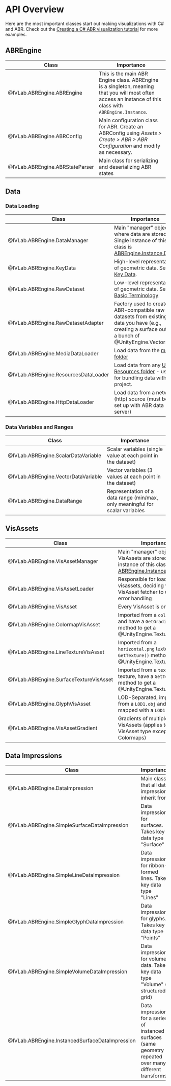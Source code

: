# API Overview

Here are the most important classes start out making visualizations with C# and
ABR. Check out the
[Creating a C# ABR visualization tutorial](../manual/examples/abr-cs.md)
for more examples.

## ABREngine

| Class | Importance |
|-------|----------|
| @IVLab.ABREngine.ABREngine | This is the main ABR Engine class. ABREngine is a singleton, meaning that you will most often access an instance of this class with `ABREngine.Instance`. |
| @IVLab.ABREngine.ABRConfig | Main configuration class for ABR. Create an ABRConfig using *Assets > Create > ABR > ABR Configuration* and modify as necessary. |
| @IVLab.ABREngine.ABRStateParser | Main class for serializing and deserializing ABR states |


## Data

### Data Loading

| Class | Importance |
| ----- | ---------- |
| @IVLab.ABREngine.DataManager | Main "manager" object where data are stored. Single instance of this class is [ABREngine.Instance.Data](xref:IVLab.ABREngine.ABREngine#IVLab_ABREngine_ABREngine_Data). |
| @IVLab.ABREngine.KeyData | High-level representation of geometric data. See [Key Data](../manual/concepts/key-data.md). |
| @IVLab.ABREngine.RawDataset | Low-level representation of geometric data. See [Basic Terminology](../manual/concepts/terminology-starter.md) |
| @IVLab.ABREngine.RawDatasetAdapter | Factory used to create ABR-compatible raw datasets from existing data you have (e.g., creating a surface out of a bunch of @UnityEngine.Vector3 s) |
| @IVLab.ABREngine.MediaDataLoader | Load data from the [media folder](../manual/concepts/media-folder.md) |
| @IVLab.ABREngine.ResourcesDataLoader | Load data from any [Unity Resources folder](https://docs.unity3d.com/Manual/BestPracticeUnderstandingPerformanceInUnity6.html) - useful for bundling data with a project. |
| @IVLab.ABREngine.HttpDataLoader | Load data from a network (http) source (must be set up with ABR data server) |

### Data Variables and Ranges
| Class | Importance |
| ----- | ---------- |
| @IVLab.ABREngine.ScalarDataVariable | Scalar variables (single value at each point in the dataset) |
| @IVLab.ABREngine.VectorDataVariable | Vector variables (3 values at each point in the dataset) |
| @IVLab.ABREngine.DataRange | Representation of a data range (min/max, only meaningful for scalar variables |

## VisAssets

| Class | Importance |
| ----- | ---------- |
| @IVLab.ABREngine.VisAssetManager | Main "manager" object where VisAssets are stored. Single instance of this class is [ABREngine.Instance.VisAssets](xref:IVLab.ABREngine.ABREngine#IVLab_ABREngine_ABREngine_VisAssets). |
| @IVLab.ABREngine.VisAssetLoader | Responsible for loading visassets, deciding which VisAsset fetcher to use, and error handling |
| @IVLab.ABREngine.VisAsset | Every VisAsset is one of these |
| @IVLab.ABREngine.ColormapVisAsset | Imported from a `colormap.xml` and have a `GetGradient()` method to get a @UnityEngine.Texture2D |
| @IVLab.ABREngine.LineTextureVisAsset | Imported from a `horizontal.png` texture, have a `GetTexture()` method to get a @UnityEngine.Texture2D |
| @IVLab.ABREngine.SurfaceTextureVisAsset | Imported from a `texture.png` texture, have a `GetTexture()` method to get a @UnityEngine.Texture2D |
| @IVLab.ABREngine.GlyphVisAsset | LOD-Separated, imported from a `LOD1.obj` and normal-mapped with a `LOD1.png`. |
| @IVLab.ABREngine.VisAssetGradient | Gradients of multiple VisAssets (applies to every VisAsset type except Colormaps) |

## Data Impressions

| Class | Importance |
| ----- | ---------- |
| @IVLab.ABREngine.DataImpression | Main class that all data impressions inherit from |
| @IVLab.ABREngine.SimpleSurfaceDataImpression | Data impression for surfaces. Takes key data type "Surface" |
| @IVLab.ABREngine.SimpleLineDataImpression | Data impression for ribbon-formed lines. Takes key data type "Lines" |
| @IVLab.ABREngine.SimpleGlyphDataImpression | Data impression for glyphs. Takes key data type "Points" |
| @IVLab.ABREngine.SimpleVolumeDataImpression | Data impression for volume data. Takes key data type "Volume" (a structured grid) |
| @IVLab.ABREngine.InstancedSurfaceDataImpression | Data impression for a series of instanced surfaces (same geometry repeated over many different transforms) |